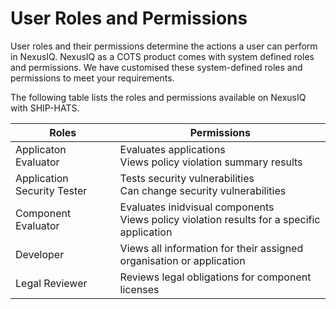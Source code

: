 # User Roles and Permissions

User roles and their permissions determine the actions a user can perform in NexusIQ. NexusIQ as a COTS product comes with system defined roles and permissions. We have customised these system-defined roles and permissions to meet your requirements.

The following table lists the roles and permissions available on NexusIQ with SHIP-HATS.



|Roles |Permissions|
|---|---|
|Applicaton Evaluator|Evaluates applications<br>Views policy violation summary results|
Application Security Tester|Tests security vulnerabilities<br>Can change security vulnerabilities|
Component Evaluator|Evaluates inidvisual components<br>Views policy violation results for a specific application|
Developer|Views all information for their assigned organisation or application|
Legal Reviewer|Reviews legal obligations for component licenses|

